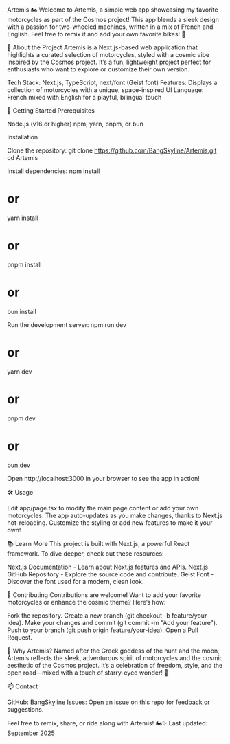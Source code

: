 Artemis 🏍️
Welcome to Artemis, a simple web app showcasing my favorite motorcycles as part of the Cosmos project! This app blends a sleek design with a passion for two-wheeled machines, written in a mix of French and English. Feel free to remix it and add your own favorite bikes! 🚀

🌟 About the Project
Artemis is a Next.js-based web application that highlights a curated selection of motorcycles, styled with a cosmic vibe inspired by the Cosmos project. It’s a fun, lightweight project perfect for enthusiasts who want to explore or customize their own version.

Tech Stack: Next.js, TypeScript, next/font (Geist font)
Features: Displays a collection of motorcycles with a unique, space-inspired UI
Language: French mixed with English for a playful, bilingual touch


🚀 Getting Started
Prerequisites

Node.js (v16 or higher)
npm, yarn, pnpm, or bun

Installation

Clone the repository:
git clone https://github.com/BangSkyline/Artemis.git
cd Artemis


Install dependencies:
npm install
# or
yarn install
# or
pnpm install
# or
bun install


Run the development server:
npm run dev
# or
yarn dev
# or
pnpm dev
# or
bun dev


Open http://localhost:3000 in your browser to see the app in action!



🛠️ Usage

Edit app/page.tsx to modify the main page content or add your own motorcycles.
The app auto-updates as you make changes, thanks to Next.js hot-reloading.
Customize the styling or add new features to make it your own!


📚 Learn More
This project is built with Next.js, a powerful React framework. To dive deeper, check out these resources:

Next.js Documentation - Learn about Next.js features and APIs.
Next.js GitHub Repository - Explore the source code and contribute.
Geist Font - Discover the font used for a modern, clean look.


🤝 Contributing
Contributions are welcome! Want to add your favorite motorcycles or enhance the cosmic theme? Here’s how:

Fork the repository.
Create a new branch (git checkout -b feature/your-idea).
Make your changes and commit (git commit -m "Add your feature").
Push to your branch (git push origin feature/your-idea).
Open a Pull Request.


🌌 Why Artemis?
Named after the Greek goddess of the hunt and the moon, Artemis reflects the sleek, adventurous spirit of motorcycles and the cosmic aesthetic of the Cosmos project. It’s a celebration of freedom, style, and the open road—mixed with a touch of starry-eyed wonder! 🌙

📫 Contact

GitHub: BangSkyline
Issues: Open an issue on this repo for feedback or suggestions.

Feel free to remix, share, or ride along with Artemis! 🏍️✨
Last updated: September 2025
